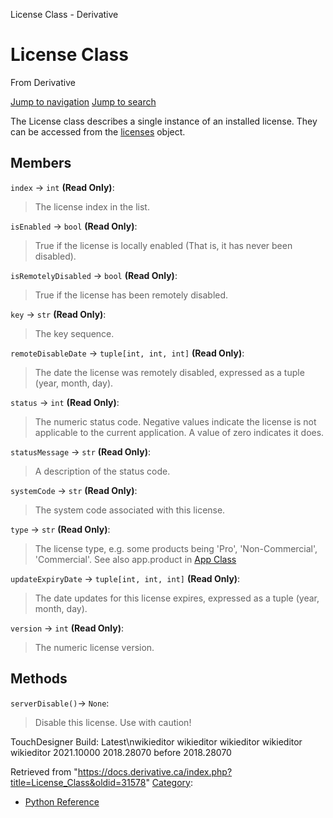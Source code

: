 

License Class - Derivative

























# License Class

From Derivative



[Jump to navigation](#mw-head)
[Jump to search](#searchInput)

The License class describes a single instance of an installed license. They can be accessed from the [licenses](Licenses_Class.html "Licenses Class") object.

  


## Members

`index` → `int` **(Read Only)**:

> The license index in the list.

`isEnabled` → `bool` **(Read Only)**:

> True if the license is locally enabled (That is, it has never been disabled).

`isRemotelyDisabled` → `bool` **(Read Only)**:

> True if the license has been remotely disabled.

`key` → `str` **(Read Only)**:

> The key sequence.

`remoteDisableDate` → `tuple[int, int, int]` **(Read Only)**:

> The date the license was remotely disabled, expressed as a tuple (year, month, day).

`status` → `int` **(Read Only)**:

> The numeric status code. Negative values indicate the license is not applicable to the current application. A value of zero indicates it does.

`statusMessage` → `str` **(Read Only)**:

> A description of the status code.

`systemCode` → `str` **(Read Only)**:

> The system code associated with this license.

`type` → `str` **(Read Only)**:

> The license type, e.g. some products being 'Pro', 'Non-Commercial', 'Commercial'. See also app.product in [App Class](App_Class.html "App Class")

`updateExpiryDate` → `tuple[int, int, int]` **(Read Only)**:

> The date updates for this license expires, expressed as a tuple (year, month, day).

`version` → `int` **(Read Only)**:

> The numeric license version.

## Methods

`serverDisable()`→ `None`:

> Disable this license. Use with caution!

TouchDesigner Build: 
Latest\nwikieditor
wikieditor
wikieditor
wikieditor
wikieditor
2021.10000
2018.28070
before 2018.28070






Retrieved from "<https://docs.derivative.ca/index.php?title=License_Class&oldid=31578>"
[Category](Special_Categories.html "Special:Categories"):

* [Python Reference](Category_Python_Reference.html "Category:Python Reference")
